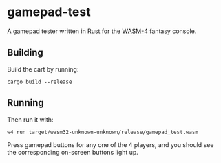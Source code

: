 # gamepad-test

A gamepad tester written in Rust for the [WASM-4](https://wasm4.org) fantasy console.

## Building

Build the cart by running:

```shell
cargo build --release
```

## Running

Then run it with:

```shell
w4 run target/wasm32-unknown-unknown/release/gamepad_test.wasm
```

Press gamepad buttons for any one of the 4 players, and you should see the corresponding on-screen buttons light up.
